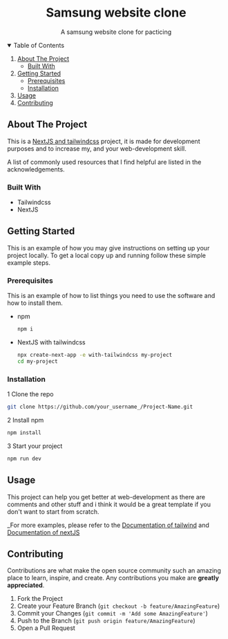 <!-- PROJECT LOGO -->
  <h1 align="center">Samsung website clone</h3>

  <p align="center">
    A samsung website clone for pacticing
  </p>



<!-- TABLE OF CONTENTS -->
<details open="open">
  <summary>Table of Contents</summary>
  <ol>
    <li>
      <a href="#about-the-project">About The Project</a>
      <ul>
        <li><a href="#built-with">Built With</a></li>
      </ul>
    </li>
    <li>
      <a href="#getting-started">Getting Started</a>
      <ul>
        <li><a href="#prerequisites">Prerequisites</a></li>
        <li><a href="#installation">Installation</a></li>
      </ul>
    </li>
    <li><a href="#usage">Usage</a></li>
    <li><a href="#contributing">Contributing</a></li>
  </ol>
</details>



<!-- ABOUT THE PROJECT -->
## About The Project

This is a [NextJS and tailwindcss](https://tailwindcss.com/docs/guides/nextjs) project, it is made for development purposes and to increase my, and your web-development skill.

A list of commonly used resources that I find helpful are listed in the acknowledgements.

### Built With

* Tailwindcss
* NextJS

<!-- GETTING STARTED -->
## Getting Started

This is an example of how you may give instructions on setting up your project locally.
To get a local copy up and running follow these simple example steps.

### Prerequisites

This is an example of how to list things you need to use the software and how to install them.
* npm
  ```sh
  npm i
  ```
* NextJS with tailwindcss
  ```sh
  npx create-next-app -e with-tailwindcss my-project
  cd my-project
  ```

### Installation

1 Clone the repo
   ```sh
   git clone https://github.com/your_username_/Project-Name.git
   ```
2 Install npm
   ```sh
   npm install
   ```
3 Start your project
```sh
npm run dev
```

<!-- USAGE EXAMPLES -->
## Usage

This project can help you get better at web-development as there are comments and other stuff and i think it would be a great template if you don't want to start from scratch.

_For more examples, please refer to the [Documentation of tailwind](https://tailwindcss.com/docs) and [Documentation of nextJS](https://nextjs.org/docs)

<!-- CONTRIBUTING -->
## Contributing

Contributions are what make the open source community such an amazing place to learn, inspire, and create. Any contributions you make are **greatly appreciated**.

1. Fork the Project
2. Create your Feature Branch (`git checkout -b feature/AmazingFeature`)
3. Commit your Changes (`git commit -m 'Add some AmazingFeature'`)
4. Push to the Branch (`git push origin feature/AmazingFeature`)
5. Open a Pull Request
